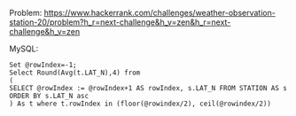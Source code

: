 Problem: https://www.hackerrank.com/challenges/weather-observation-station-20/problem?h_r=next-challenge&h_v=zen&h_r=next-challenge&h_v=zen

MySQL: 
```
Set @rowIndex=-1; 
Select Round(Avg(t.LAT_N),4) from 
(
SELECT @rowIndex := @rowIndex+1 AS rowIndex, s.LAT_N FROM STATION AS s ORDER BY s.LAT_N asc
) As t where t.rowIndex in (floor(@rowindex/2), ceil(@rowindex/2))
```
